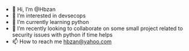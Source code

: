 - 👋 Hi, I’m @Hbzan
- 👀 I’m interested in devsecops
- 🌱 I’m currently learning python 
- 💞️ I’m recently looking to collaborate on some small project related to security issues with python if time helps
- 📫 How to reach me hbzan@yahoo.com


<!---
Hbzan/Hbzan is a ✨ special ✨ repository because its `README.md` (this file) appears on your GitHub profile.
You can click the Preview link to take a look at your changes.
--->

